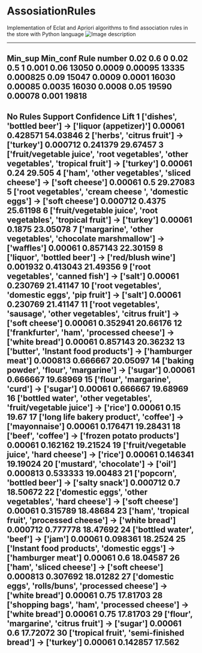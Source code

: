 # AssosiationRules
Implementation of Eclat and Apriori algorithms to find association rules in the store with Python language
![Image description](https://github.com/nrohani/AssosiationRules/blob/master/up20.png)

----------------------------------------------------------------------------------------------------------

Min_sup	Min_conf Rule number
0.02	0.6	0
0.02	0.5	1
0.001	0.06	13050
0.0009	0.00095	13335
0.000825	0.09	15047
0.0009	0.0001	16030
0.00085	0.0035	16030
0.0008	0.05	19590
0.00078	0.001	19818
--------------------------------------------------------------------------------------------------------
No	Rules	 Support 	 Confidence 	 Lift
1	['dishes', 'bottled beer'] -> ['liquor (appetizer)']	0.00061	0.428571	54.03846
2	['herbs', 'citrus fruit'] -> ['turkey']	0.000712	0.241379	29.67457
3	['fruit/vegetable juice', 'root vegetables', 'other vegetables', 'tropical fruit'] -> ['turkey']	0.00061	0.24	29.505
4	['ham', 'other vegetables', 'sliced cheese'] -> ['soft cheese']	0.00061	0.5	29.27083
5	['root vegetables', 'cream cheese ', 'domestic eggs'] -> ['soft cheese']	0.000712	0.4375	25.61198
6	['fruit/vegetable juice', 'root vegetables', 'tropical fruit'] -> ['turkey']	0.00061	0.1875	23.05078
7	['margarine', 'other vegetables', 'chocolate marshmallow'] -> ['waffles']	0.00061	0.857143	22.30159
8	['liquor', 'bottled beer'] -> ['red/blush wine']	0.001932	0.413043	21.49356
9	['root vegetables', 'canned fish'] -> ['salt']	0.00061	0.230769	21.41147
10	['root vegetables', 'domestic eggs', 'pip fruit'] -> ['salt']	0.00061	0.230769	21.41147
11	['root vegetables', 'sausage', 'other vegetables', 'citrus fruit'] -> ['soft cheese']	0.00061	0.352941	20.66176
12	['frankfurter', 'ham', 'processed cheese'] -> ['white bread']	0.00061	0.857143	20.36232
13	['butter', 'Instant food products'] -> ['hamburger meat']	0.000813	0.666667	20.05097
14	['baking powder', 'flour', 'margarine'] -> ['sugar']	0.00061	0.666667	19.68969
15	['flour', 'margarine', 'curd'] -> ['sugar']	0.00061	0.666667	19.68969
16	['bottled water', 'other vegetables', 'fruit/vegetable juice'] -> ['rice']	0.00061	0.15	19.67
17	['long life bakery product', 'coffee'] -> ['mayonnaise']	0.00061	0.176471	19.28431
18	['beef', 'coffee'] -> ['frozen potato products']	0.00061	0.162162	19.21524
19	['fruit/vegetable juice', 'hard cheese'] -> ['rice']	0.00061	0.146341	19.19024
20	['mustard', 'chocolate'] -> ['oil']	0.000813	0.533333	19.00483
21	['popcorn', 'bottled beer'] -> ['salty snack']	0.000712	0.7	18.50672
22	['domestic eggs', 'other vegetables', 'hard cheese'] -> ['soft cheese']	0.00061	0.315789	18.48684
23	['ham', 'tropical fruit', 'processed cheese'] -> ['white bread']	0.000712	0.777778	18.47692
24	['bottled water', 'beef'] -> ['jam']	0.00061	0.098361	18.2524
25	['Instant food products', 'domestic eggs'] -> ['hamburger meat']	0.00061	0.6	18.04587
26	['ham', 'sliced cheese'] -> ['soft cheese']	0.000813	0.307692	18.01282
27	['domestic eggs', 'rolls/buns', 'processed cheese'] -> ['white bread']	0.00061	0.75	17.81703
28	['shopping bags', 'ham', 'processed cheese'] -> ['white bread']	0.00061	0.75	17.81703
29	['flour', 'margarine', 'citrus fruit'] -> ['sugar']	0.00061	0.6	17.72072
30	['tropical fruit', 'semi-finished bread'] -> ['turkey']	0.00061	0.142857	17.562
------------------------------------------------------------------------------------------
